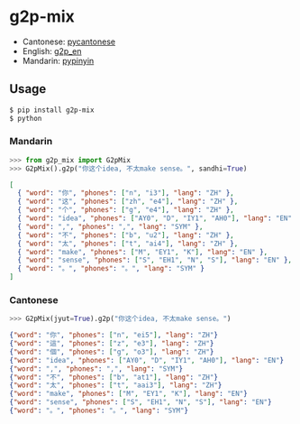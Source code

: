 # g2p-mix

- Cantonese: [pycantonese](https://github.com/jacksonllee/pycantonese)
- English: [g2p_en](https://github.com/Kyubyong/g2p)
- Mandarin: [pypinyin](https://github.com/mozillazg/python-pinyin)

## Usage

```bash
$ pip install g2p-mix
$ python
```

### Mandarin

```python
>>> from g2p_mix import G2pMix
>>> G2pMix().g2p("你这个idea, 不太make sense。", sandhi=True)
```

```json
[
  { "word": "你", "phones": ["n", "i3"], "lang": "ZH" },
  { "word": "这", "phones": ["zh", "e4"], "lang": "ZH" },
  { "word": "个", "phones": ["g", "e4"], "lang": "ZH" },
  { "word": "idea", "phones": ["AY0", "D", "IY1", "AH0"], "lang": "EN" },
  { "word": ",", "phones": ",", "lang": "SYM" },
  { "word": "不", "phones": ["b", "u2"], "lang": "ZH" },
  { "word": "太", "phones": ["t", "ai4"], "lang": "ZH" },
  { "word": "make", "phones": ["M", "EY1", "K"], "lang": "EN" },
  { "word": "sense", "phones": ["S", "EH1", "N", "S"], "lang": "EN" },
  { "word": "。", "phones": "。", "lang": "SYM" }
]
```

### Cantonese

```python
>>> G2pMix(jyut=True).g2p("你这个idea, 不太make sense。")
```

```json
{"word": "你", "phones": ["n", "ei5"], "lang": "ZH"}
{"word": "這", "phones": ["z", "e3"], "lang": "ZH"}
{"word": "個", "phones": ["g", "o3"], "lang": "ZH"}
{"word": "idea", "phones": ["AY0", "D", "IY1", "AH0"], "lang": "EN"}
{"word": ",", "phones": ",", "lang": "SYM"}
{"word": "不", "phones": ["b", "at1"], "lang": "ZH"}
{"word": "太", "phones": ["t", "aai3"], "lang": "ZH"}
{"word": "make", "phones": ["M", "EY1", "K"], "lang": "EN"}
{"word": "sense", "phones": ["S", "EH1", "N", "S"], "lang": "EN"}
{"word": "。", "phones": "。", "lang": "SYM"}
```
